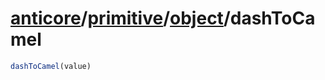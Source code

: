 # [anticore](../../../#reference)/[primitive](../../#reference)/[object](../#reference)/<a name="reference">dashToCamel</a>

```js
dashToCamel(value)
```